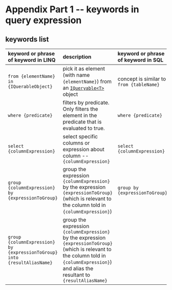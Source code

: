 # Appendix Part 1 -- keywords in query expression
## keywords list
| keyword or phrase of keyword in LINQ | description | keyword or phrase of keyword in SQL | notice |
| :-- | :-- | :-- | :-- |
| `from {elementName} in {IQuerableObject}` | pick it as element (with name `{elementName}`) from an [`IQueryable<T>`](https://learn.microsoft.com/en-us/dotnet/api/system.linq.iqueryable-1?view=net-9.0) object | concept is similar to `from {tableName}` | |
| `where {predicate}` | filters by predicate. Only filters the element in the predicate that is evaluated to true. | `where {predicate}` | |
| `select {columnExpression}` | select specific columns or expression about column -- `{columnExpression}` | `select {columnExpression}` | |
| `group {columnExpression} by {expressionToGroup}`| group the expression `{columnExpression}` by the expression `{expressionToGroup}` (which is relevant to the column told in `{columnExpression}`)  |  `group by {expressionToGroup}` | `{expressionToGroup}` MUST be relevant to the column told in `{columnExpression}`, it also applies to SQL. |
| `group {columnExpression} by {expressionToGroup} into {resultAliasName}`| group the expression `{columnExpression}` by the expression `{expressionToGroup}` (which is relevant to the column told in `{columnExpression}`) and alias the resultant to `{resultAliasName}` |  | You can NOT directly alias name in `group-by` clause in most standard SQL dialects. |
